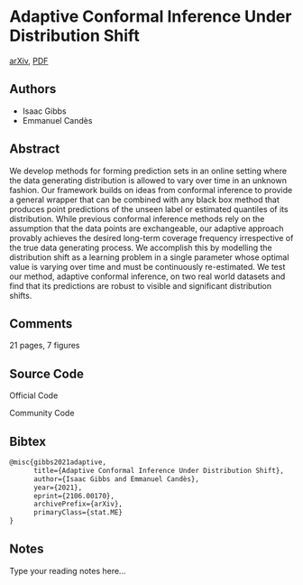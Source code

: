 
# Adaptive Conformal Inference Under Distribution Shift

[arXiv](https://arxiv.org/abs/2106.0170), [PDF](https://arxiv.org/pdf/2106.0170.pdf)

## Authors

- Isaac Gibbs
- Emmanuel Candès

## Abstract

We develop methods for forming prediction sets in an online setting where the data generating distribution is allowed to vary over time in an unknown fashion. Our framework builds on ideas from conformal inference to provide a general wrapper that can be combined with any black box method that produces point predictions of the unseen label or estimated quantiles of its distribution. While previous conformal inference methods rely on the assumption that the data points are exchangeable, our adaptive approach provably achieves the desired long-term coverage frequency irrespective of the true data generating process. We accomplish this by modelling the distribution shift as a learning problem in a single parameter whose optimal value is varying over time and must be continuously re-estimated. We test our method, adaptive conformal inference, on two real world datasets and find that its predictions are robust to visible and significant distribution shifts.

## Comments

21 pages, 7 figures

## Source Code

Official Code



Community Code



## Bibtex

```tex
@misc{gibbs2021adaptive,
      title={Adaptive Conformal Inference Under Distribution Shift}, 
      author={Isaac Gibbs and Emmanuel Candès},
      year={2021},
      eprint={2106.00170},
      archivePrefix={arXiv},
      primaryClass={stat.ME}
}
```

## Notes

Type your reading notes here...

